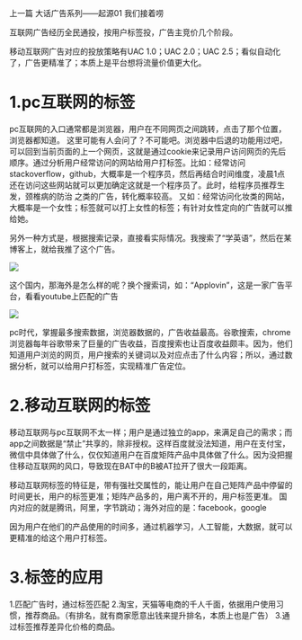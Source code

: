 
上一篇 大话广告系列——起源01 我们接着唠


互联网广告经历全民通投，按用户标签投，广告主竞价几个阶段。


移动互联网广告对应的投放策略有UAC 1.0；UAC 2.0；UAC 2.5；看似自动化了，广告更精准了；本质上是平台想将流量价值更大化。
​

# 1.pc互联网的标签


pc互联网的入口通常都是浏览器，用户在不同网页之间跳转，点击了那个位置，浏览器都知道。
这里可能有人会问了？不可能吧。浏览器中后退的功能用过吧，可以回到当前页面的上一个网页，这就是通过cookie来记录用户访问网页的先后顺序。通过分析用户经常访问的网站给用户打标签。比如：经常访问stackoverflow，github，大概率是一个程序员，然后再结合时间维度，凌晨1点还在访问这些网站就可以更加确定这就是一个程序员了。此时，给程序员推荐生发，颈椎病的防治 之类的广告，转化概率较高。
又如：经常访问化妆类的网站，大概率是一个女性；标签就可以打上女性的标签；有针对女性定向的广告就可以推给她。


另外一种方式是，根据搜索记录，直接看实际情况。我搜索了“学英语”，然后在某博客上，就给我推了这个广告。

![](https://github.com/fableyjg/FableSay/blob/master/pic/%E5%AD%A6%E8%8B%B1%E8%AF%AD.png)

这个国内，那海外是怎么样的呢？换个搜索词，如：“Applovin”，这是一家广告平台，看看youtube上匹配的广告

![](https://github.com/fableyjg/FableSay/blob/master/pic/Youtube_Applovin.png)

pc时代，掌握最多搜索数据，浏览器数据的，广告收益最高。谷歌搜索，chrome浏览器每年谷歌带来了巨量的广告收益，百度搜索也让百度收益颇丰。因为，他们知道用户浏览的网页，用户搜索的关键词以及对应点击了什么内容；所以，通过数据分析，就可以给用户打标签，实现精准广告定位。

# 2.移动互联网的标签


移动互联网与pc互联网不太一样；用户是通过独立的app，来满足自己的需求；而app之间数据是“禁止”共享的，除非授权。这样百度就没法知道，用户在支付宝，微信中具体做了什么，仅仅知道用户在百度矩阵产品中具体做了什么。因为没把握住移动互联网的风口，导致现在BAT中的B被AT拉开了很大一段距离。

移动互联网标签的特征是，带有强社交属性的，能让用户在自己矩阵产品中停留的时间更长，用户的标签更准；矩阵产品多的，用户离不开的，用户标签更准。
国内对应的就是腾讯，阿里，字节跳动；海外对应的是：facebook，google

因为用户在他们的产品使用的时间多，通过机器学习，人工智能，大数据，就可以更精准的给这个用户打标签。


# 3.标签的应用


1.匹配广告时，通过标签匹配
2.淘宝，天猫等电商的千人千面，依据用户使用习惯，推荐商品。（有排名，就有商家愿意出钱来提升排名，本质上也是广告）
3.通过标签推荐差异化价格的商品。
